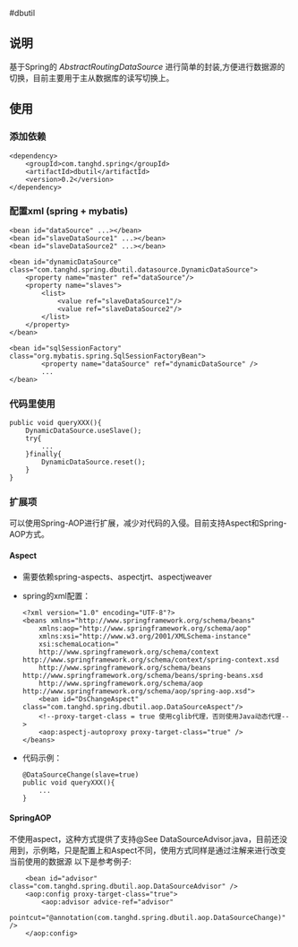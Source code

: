 #dbutil 

## 说明
基于Spring的 *AbstractRoutingDataSource* 进行简单的封装,方便进行数据源的切换，目前主要用于主从数据库的读写切换上。


## 使用 

### 添加依赖
	<dependency>
		<groupId>com.tanghd.spring</groupId>
		<artifactId>dbutil</artifactId>
		<version>0.2</version>
	</dependency>
		
### 配置xml (spring + mybatis)

	<bean id="dataSource" ...></bean>
	<bean id="slaveDataSource1" ...></bean>
	<bean id="slaveDataSource2" ...></bean>
		
	<bean id="dynamicDataSource" class="com.tanghd.spring.dbutil.datasource.DynamicDataSource">
		<property name="master" ref="dataSource"/>
		<property name="slaves">
			<list>
				<value ref="slaveDataSource1"/>
				<value ref="slaveDataSource2"/>
			</list>
		</property>
	</bean>
		
	<bean id="sqlSessionFactory" class="org.mybatis.spring.SqlSessionFactoryBean">
			<property name="dataSource" ref="dynamicDataSource" />
			...
	</bean>
		
### 代码里使用

	public void queryXXX(){
		DynamicDataSource.useSlave();
		try{
			...
		}finally{
			DynamicDataSource.reset();
		}
	}
		
### 扩展项
可以使用Spring-AOP进行扩展，减少对代码的入侵。目前支持Aspect和Spring-AOP方式。

#### Aspect
*	需要依赖spring-aspects、aspectjrt、aspectjweaver
*	spring的xml配置：

		<?xml version="1.0" encoding="UTF-8"?>
		<beans xmlns="http://www.springframework.org/schema/beans"
			xmlns:aop="http://www.springframework.org/schema/aop"
			xmlns:xsi="http://www.w3.org/2001/XMLSchema-instance"
			xsi:schemaLocation="
		    http://www.springframework.org/schema/context http://www.springframework.org/schema/context/spring-context.xsd
		    http://www.springframework.org/schema/beans http://www.springframework.org/schema/beans/spring-beans.xsd
		    http://www.springframework.org/schema/aop http://www.springframework.org/schema/aop/spring-aop.xsd">
		    <bean id="DsChangeAspect" class="com.tanghd.spring.dbutil.aop.DataSourceAspect"/>
		    <!--proxy-target-class = true 使用cglib代理，否则使用Java动态代理-->
		    <aop:aspectj-autoproxy proxy-target-class="true" />
		</beans>
		
*	代码示例：

		@DataSourceChange(slave=true)
		public void queryXXX(){
			...
		}
		
#### SpringAOP
不使用aspect，这种方式提供了支持@See DataSourceAdvisor.java，目前还没用到，示例略，只是配置上和Aspect不同，使用方式同样是通过注解来进行改变当前使用的数据源
以下是参考例子:

		<bean id="advisor" class="com.tanghd.spring.dbutil.aop.DataSourceAdvisor" />
		<aop:config proxy-target-class="true">
			<aop:advisor advice-ref="advisor"
				pointcut="@annotation(com.tanghd.spring.dbutil.aop.DataSourceChange)" />
		</aop:config>		